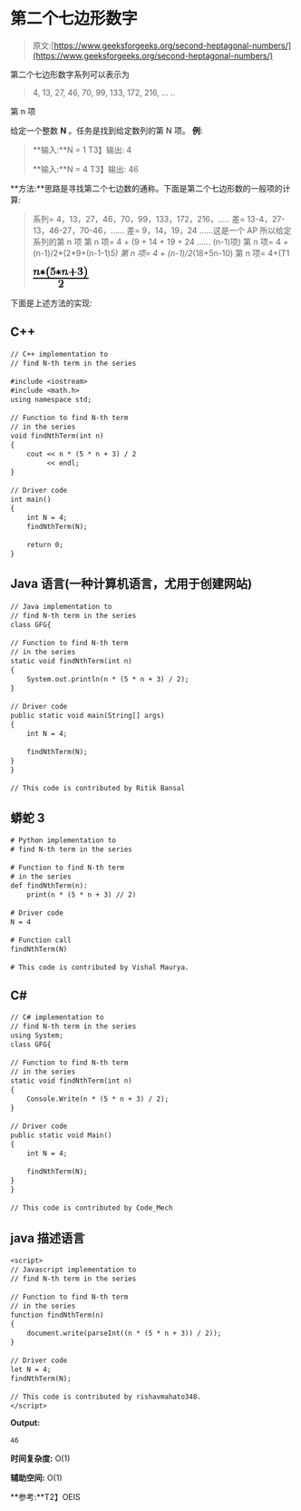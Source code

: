 # 第二个七边形数字

> 原文:[https://www.geeksforgeeks.org/second-heptagonal-numbers/](https://www.geeksforgeeks.org/second-heptagonal-numbers/)

第二个七边形数字系列可以表示为

> 4, 13, 27, 46, 70, 99, 133, 172, 216, … ..

第 n 项

给定一个整数 **N** 。任务是找到给定数列的第 N 项。
**例**:

> **输入:**N = 1
> T3】输出: 4
> 
> **输入:**N = 4
> T3】输出: 46

**方法:**思路是寻找第二个七边数的通称。下面是第二个七边形数的一般项的计算:

> 系列= 4，13，27，46，70，99，133，172，216，…..
> 差= 13-4，27-13，46-27，70-46，……
> 差= 9，14，19，24 ……这是一个 AP
> 所以给定系列的第 n 项
> 第 n 项= 4 + (9 + 14 + 19 + 24 …… (n-1)项)
> 第 n 项= 4 + (n-1)/2*(2*9+(n-1-1)*5)
> 第 n 项= 4 + (n-1)/2*(18+5n-10)
> 第 n 项= 4+(T1
> 
> ![\frac{n*(5*n+3)}{2}    ](img/4e3c9807523732a27a7e6c70496bfbe4.png "Rendered by QuickLaTeX.com")

下面是上述方法的实现:

## C++

```
// C++ implementation to
// find N-th term in the series

#include <iostream>
#include <math.h>
using namespace std;

// Function to find N-th term
// in the series
void findNthTerm(int n)
{
    cout << n * (5 * n + 3) / 2
         << endl;
}

// Driver code
int main()
{
    int N = 4;
    findNthTerm(N);

    return 0;
}
```

## Java 语言(一种计算机语言，尤用于创建网站)

```
// Java implementation to
// find N-th term in the series
class GFG{

// Function to find N-th term
// in the series
static void findNthTerm(int n)
{
    System.out.println(n * (5 * n + 3) / 2);
}

// Driver code
public static void main(String[] args)
{
    int N = 4;

    findNthTerm(N);
}
}

// This code is contributed by Ritik Bansal
```

## 蟒蛇 3

```
# Python implementation to
# find N-th term in the series

# Function to find N-th term
# in the series
def findNthTerm(n):
    print(n * (5 * n + 3) // 2)

# Driver code
N = 4

# Function call
findNthTerm(N)

# This code is contributed by Vishal Maurya.
```

## C#

```
// C# implementation to
// find N-th term in the series
using System;
class GFG{

// Function to find N-th term
// in the series
static void findNthTerm(int n)
{
    Console.Write(n * (5 * n + 3) / 2);
}

// Driver code
public static void Main()
{
    int N = 4;

    findNthTerm(N);
}
}

// This code is contributed by Code_Mech
```

## java 描述语言

```
<script>
// Javascript implementation to
// find N-th term in the series

// Function to find N-th term
// in the series
function findNthTerm(n)
{
    document.write(parseInt((n * (5 * n + 3)) / 2));
}

// Driver code
let N = 4;
findNthTerm(N);

// This code is contributed by rishavmahato348.
</script>
```

**Output:** 

```
46
```

**时间复杂度:** O(1)

**辅助空间:** O(1)

**参考:**T2】OEIS